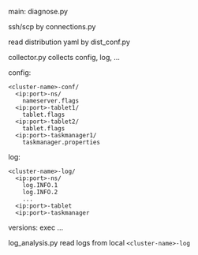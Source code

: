 main: diagnose.py

ssh/scp by connections.py

read distribution yaml by dist_conf.py

collector.py collects config, log, ...

config:
```
<cluster-name>-conf/
  <ip:port>-ns/
    nameserver.flags
  <ip:port>-tablet1/
    tablet.flags
  <ip:port>-tablet2/
    tablet.flags
  <ip:port>-taskmanager1/
    taskmanager.properties
```

log:
```
<cluster-name>-log/
  <ip:port>-ns/
    log.INFO.1
    log.INFO.2
    ...
  <ip:port>-tablet
  <ip:port>-taskmanager
```

versions:
exec ...


log_analysis.py read logs from local `<cluster-name>-log`
